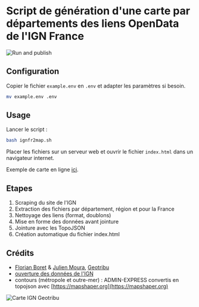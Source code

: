 # Script de génération d'une carte par départements des liens OpenData de l'IGN France

![Run and publish](https://github.com/geotribu/ign-fr-opendata-download-ui/workflows/Run%20and%20publish/badge.svg)

## Configuration

Copier le fichier `example.env` en `.env` et adapter les paramètres si besoin.

```bash
mv example.env .env
```

## Usage

Lancer le script :

```bash
bash ignfr2map.sh
```

Placer les fichiers sur un serveur web et ouvrir le fichier `index.html` dans un navigateur internet.

Exemple de carte en ligne [ici](https://geotribu.github.io/ign-fr-opendata-download-ui/index.html).

## Etapes

1. Scraping du site de l'IGN
2. Extraction des fichiers par département, région et pour la France
3. Nettoyage des liens (format, doublons)
4. Mise en forme des données avant jointure
5. Jointure avec les TopoJSON
6. Création automatique du fichier index.html

## Crédits

- [Florian Boret](https://static.geotribu.fr/team/fbor/) & [Julien Moura](https://static.geotribu.fr/team/jmou/), [Geotribu](https://static.geotribu.fr)
- [ouverture des données de l'IGN](https://geoservices.ign.fr/documentation/diffusion/telechargement-donnees-libres.html)
- contours (métropole et outre-mer) : ADMIN-EXPRESS convertis en topojson avec [https://mapshaper.org](https://mapshaper.org)

![Carte IGN Geotribu](https://cdn.geotribu.fr/img/articles-blog-rdp/articles/ign_opendata_map/ign_opendata_map_html_rendu.png "Capture d'écran de la carte déployée sur GitHub Pages")
